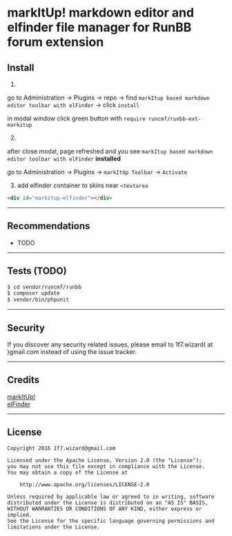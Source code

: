 # markItUp! markdown editor and elfinder file manager for RunBB forum extension


## Install
1.
go to Administration -> Plugins -> repo -> find `markItup based markdown editor toolbar with elFinder` -> click `install`    

in modal window click green button with `require runcmf/runbb-ext-markitup`  

2.   
after close modal, page refreshed and you see `markItup based markdown editor toolbar with elFinder` **installed**  

go to Administration -> Plugins -> `markItUp Toolbar` -> `Activate`

3.  add elfinder container to skins near `<textarea`
```html
<div id="markitup-elfinder"></div>
```

---
## Recommendations

* TODO


---
## Tests (TODO)
```bash
$ cd vendor/runcmf/runbb
$ composer update
$ vendor/bin/phpunit
```
---  
## Security  

If you discover any security related issues, please email to 1f7.wizard( at )gmail.com instead of using the issue tracker.  

---
## Credits
[markItUp!](http://markitup.jaysalvat.com/home/)  
[elFinder](https://github.com/Studio-42/elFinder)  
  


---
## License
 
```
Copyright 2016 1f7.wizard@gmail.com

Licensed under the Apache License, Version 2.0 (the "License");
you may not use this file except in compliance with the License.
You may obtain a copy of the License at

    http://www.apache.org/licenses/LICENSE-2.0

Unless required by applicable law or agreed to in writing, software
distributed under the License is distributed on an "AS IS" BASIS,
WITHOUT WARRANTIES OR CONDITIONS OF ANY KIND, either express or implied.
See the License for the specific language governing permissions and
limitations under the License.
```
